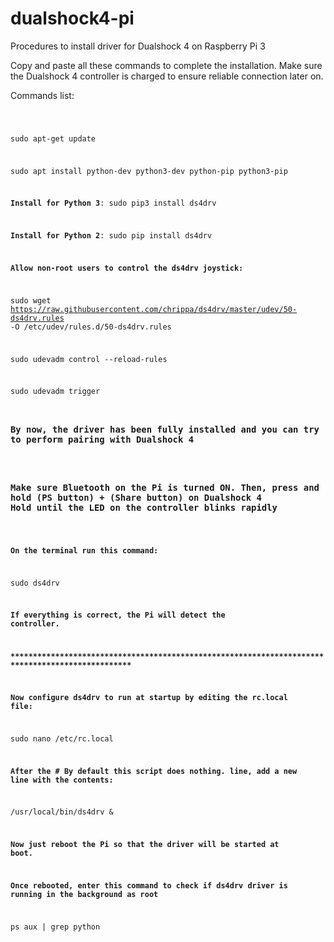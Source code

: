 # dualshock4-pi
Procedures to install driver for Dualshock 4 on Raspberry Pi 3

Copy and paste all these commands to complete the installation.
Make sure the Dualshock 4 controller is charged to ensure reliable connection later on.

Commands list:

<code>

sudo apt-get update

sudo apt install python-dev python3-dev python-pip python3-pip

<b>Install for Python 3</b>:
sudo pip3 install ds4drv

<b>Install for Python 2</b>:
sudo pip install ds4drv

<b>Allow non-root users to control the ds4drv joystick:</b>

sudo wget https://raw.githubusercontent.com/chrippa/ds4drv/master/udev/50-ds4drv.rules -O /etc/udev/rules.d/50-ds4drv.rules

sudo udevadm control --reload-rules

sudo udevadm trigger


<h3>By now, the driver has been fully installed and you can try to perform pairing with Dualshock 4</h3>

<h3>Make sure Bluetooth on the Pi is turned ON. Then, press and hold (PS button) + (Share button) on Dualshock 4
Hold until the LED on the controller blinks rapidly</h3>

<b>On the terminal run this command:</b>

sudo ds4drv

<b>If everything is correct, the Pi will detect the controller.</b>

<b>*************************************************************************************************</b>

<b>Now configure ds4drv to run at startup by editing the rc.local file:</b>

sudo nano /etc/rc.local

<b>After the # By default this script does nothing. line, add a new line with the contents:</b>

/usr/local/bin/ds4drv &

<b>Now just reboot the Pi so that the driver will be started at boot.</b>

<b>Once rebooted, enter this command to check if ds4drv driver is running in the background as root</b>

ps aux | grep python

</code>
